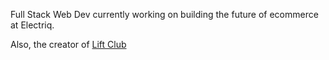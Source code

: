 Full Stack Web Dev currently working on building the future of ecommerce at Electriq.

Also, the creator of <a href="https://www.liftclub.app/">Lift Club</a>


<!-- <p align="left"> <img src="https://komarev.com/ghpvc/?username=christiananagnostou&color=272822" alt="christiananagnostou" /> </p>x -->


<!-- ### Most Used Languages
![Top Languages](https://github-readme-stats.vercel.app/api/top-langs/?layout=compact&theme=nord&username=christiananagnostou&langs_count=10)
 -->
 
<!-- ### Trophies
<p align="center">
  <a href="https://github.com/ryo-ma/github-profile-trophy" align="center">
    <img align="center" src="https://github-profile-trophy.vercel.app/?theme=monokai&margin-w=8&column=7&username=christiananagnostou" alt="Trophies" />
  </a>
</p> -->
